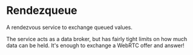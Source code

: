 # Rendezqueue

A rendezvous service to exchange queued values.

The service acts as a data broker, but has fairly tight limits on how much data can be held.
It's enough to exchange a WebRTC offer and answer!

